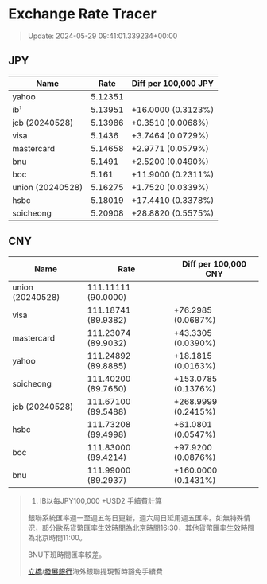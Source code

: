 # Exchange Rate Tracer

> Update: 2024-05-29 09:41:01.339234+00:00

## JPY

| Name             |    Rate | Diff per 100,000 JPY   |
|------------------|---------|------------------------|
| yahoo            | 5.12351 |                        |
| ib¹              | 5.13951 | +16.0000 (0.3123%)     |
| jcb (20240528)   | 5.13986 | +0.3510 (0.0068%)      |
| visa             | 5.1436  | +3.7464 (0.0729%)      |
| mastercard       | 5.14658 | +2.9771 (0.0579%)      |
| bnu              | 5.1491  | +2.5200 (0.0490%)      |
| boc              | 5.161   | +11.9000 (0.2311%)     |
| union (20240528) | 5.16275 | +1.7520 (0.0339%)      |
| hsbc             | 5.18019 | +17.4410 (0.3378%)     |
| soicheong        | 5.20908 | +28.8820 (0.5575%)     |

## CNY

| Name             | Rate                | Diff per 100,000 CNY   |
|------------------|---------------------|------------------------|
| union (20240528) | 111.11111	(90.0000) |                        |
| visa             | 111.18741	(89.9382) | +76.2985 (0.0687%)     |
| mastercard       | 111.23074	(89.9032) | +43.3305 (0.0390%)     |
| yahoo            | 111.24892	(89.8885) | +18.1815 (0.0163%)     |
| soicheong        | 111.40200	(89.7650) | +153.0785 (0.1376%)    |
| jcb (20240528)   | 111.67100	(89.5488) | +268.9999 (0.2415%)    |
| hsbc             | 111.73208	(89.4998) | +61.0801 (0.0547%)     |
| boc              | 111.83000	(89.4214) | +97.9200 (0.0876%)     |
| bnu              | 111.99000	(89.2937) | +160.0000 (0.1431%)    |


> 1. IB以每JPY100,000 +USD2 手續費計算
>
> 銀聯系統匯率週一至週五每日更新，週六周日延用週五匯率。如無特殊情況，部分歐系貨幣匯率生效時間為北京時間16:30，其他貨幣匯率生效時間為北京時間11:00。
>
> BNU下班時間匯率較差。
>
> [立橋](https://www.wlbank.com.mo/uploads/ueditor/file/20181211/1544536513900230.pdf)/[發展銀行](https://www.mdb.com.mo/Service_Charges_20230728.pdf)海外銀聯提現暫時豁免手續費

